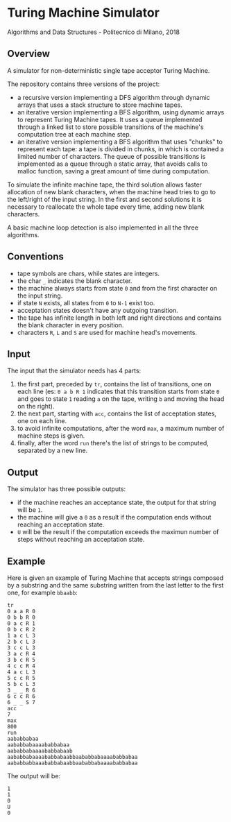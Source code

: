 # Turing Machine Simulator

Algorithms and Data Structures - Politecnico di Milano, 2018

## Overview
A simulator for non-deterministic single tape acceptor Turing Machine.
  
The repository contains three versions of the project: 
- a recursive version implementing a DFS algorithm through dynamic arrays that uses a stack structure to store machine tapes.  
- an iterative version implementing a BFS algorithm, using dynamic arrays to represent Turing Machine tapes. It uses a queue implemented through a linked list to store possible transitions of the machine's computation tree at each machine step.  
- an iterative version implementing a BFS algorithm that uses "chunks" to represent each tape: a tape is divided in chunks, in which is contained a limited number of characters. The queue of possible transitions is implemented as a queue through a static array, that avoids calls to malloc function, saving a great amount of time during computation.

To simulate the infinite machine tape, the third solution allows faster allocation of new blank characters, when the machine head tries to go to the left/right of the input string. In the first and second solutions it is necessary to reallocate the whole tape every time, adding new blank characters.
  
A basic machine loop detection is also implemented in all the three algorithms.  

## Conventions
- tape symbols are chars, while states are integers.
- the char `_` indicates the blank character.
- the machine always starts from state `0` and from the first character on the input string.
- if state `N` exists, all states from `0` to `N-1` exist too.
- acceptation states doesn't have any outgoing transition.
- the tape has infinite length in both left and right directions and contains the blank character in every position.
- characters `R`, `L` and `S` are used for machine head's movements.

## Input
The input that the simulator needs has 4 parts:
1. the first part, preceded by `tr`, contains the list of transitions, one on each line (es: `0 a b R 1` indicates that this transition starts from state `0` and goes to state `1` reading `a` on the tape, writing `b` and moving the head on the right). 
2. the next part, starting with `acc`, contains the list of acceptation states, one on each line.
3. to avoid infinite computations, after the word `max`, a maximum number of machine steps is given.
4. finally, after the word `run` there's the list of strings to be computed, separated by a new line.

## Output
The simulator has three possible outputs:
- if the machine reaches an acceptance state, the output for that string will be `1`.
- the machine will give a `0` as a result if the computation ends without reaching an acceptation state.
- `U` will be the result if the computation exceeds the maximun number of steps without reaching an acceptation state. 

## Example
Here is given an example of Turing Machine that accepts strings composed by a substring and the same substring written from the last letter to the first one, for example `bbaabb`:  
```  
tr  
0 a a R 0  
0 b b R 0  
0 a c R 1  
0 b c R 2  
1 a c L 3  
2 b c L 3  
3 c c L 3  
3 a c R 4  
3 b c R 5  
4 c c R 4  
4 a c L 3  
5 c c R 5  
5 b c L 3  
3 _ _ R 6  
6 c c R 6  
6 _ _ S 7  
acc  
7  
max  
800  
run  
aababbabaa  
aababbabaaaababbabaa  
aababbabaaaababbabaab  
aababbabaaaababbabaabbaababbabaaaababbabaa  
aababbabbaaababbabaabbaababbabaaaababbabaa  
```
The output will be:
```
1  
1  
0  
U  
0
```
